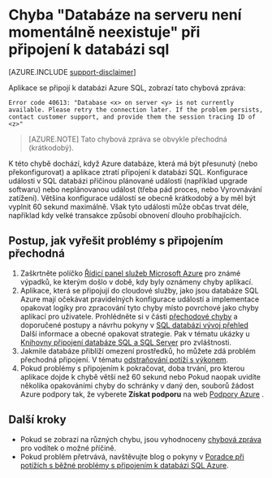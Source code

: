 <properties
    pageTitle="Databáze na serveru není momentálně neexistuje, připojte k SQL databázi | Microsoft Azure"
    description="Poradce při potížích s databáze na serveru není momentálně neexistuje chyby při aplikace připojení k databázi SQL."
    services="sql-database"
    documentationCenter=""
    authors="dalechen"
    manager="felixwu"
    editor=""
    keywords="databáze na serveru není momentálně neexistuje, připojovat se k databázi sql"/>

<tags
    ms.service="sql-database"
    ms.workload="data-management"
    ms.tgt_pltfrm="na"
    ms.devlang="na"
    ms.topic="article"
    ms.date="09/21/2016"
    ms.author="daleche"/>

# <a name="error-database-on-server-is-not-currently-available-when-connecting-to-sql-database"></a>Chyba "Databáze na serveru není momentálně neexistuje" při připojení k databázi sql
[AZURE.INCLUDE [support-disclaimer](../../includes/support-disclaimer.md)]

Aplikace se připojí k databázi Azure SQL, zobrazí tato chybová zpráva:

```
Error code 40613: "Database <x> on server <y> is not currently available. Please retry the connection later. If the problem persists, contact customer support, and provide them the session tracing ID of <z>"
```

> [AZURE.NOTE] Tato chybová zpráva se obvykle přechodná (krátkodobý).

K této chybě dochází, když Azure databáze, která má být přesunutý (nebo překonfigurovat) a aplikace ztratí připojení k databázi SQL. Konfigurace události v SQL databázi příčinou plánované události (například upgrade softwaru) nebo neplánovanou událost (třeba pád proces, nebo Vyrovnávání zatížení). Většina konfigurace událostí se obecně krátkodobý a by měl být vyplnit 60 sekund maximálně. Však tyto události může občas trvat déle, například kdy velké transakce způsobí obnovení dlouho probíhajících.

## <a name="steps-to-resolve-transient-connectivity-issues"></a>Postup, jak vyřešit problémy s připojením přechodná
1.  Zaškrtněte políčko [Řídicí panel služeb Microsoft Azure](https://azure.microsoft.com/status) pro známé výpadků, ke kterým došlo v době, kdy byly oznámeny chyby aplikací.
2. Aplikace, která se připojují do cloudové služby, jako jsou databáze SQL Azure mají očekávat pravidelných konfigurace událostí a implementace opakovat logiky pro zpracování tyto chyby místo povrchové jako chyby aplikací pro uživatele. Prohlédněte si v části [přechodové chyby](sql-database-connectivity-issues.md) a doporučené postupy a návrhu pokyny v [SQL databázi vývoj přehled](sql-database-develop-overview.md) Další informace a obecné opakovat strategie. Pak v tématu ukázky u [Knihovny připojení databáze SQL a SQL Server](sql-database-libraries.md) pro zvláštnosti.
3.  Jakmile databáze přiblíží omezení prostředků, ho můžete zdá problém přechodná připojení. V tématu [odstraňování potíží s výkonem](sql-database-troubleshoot-performance.md).
4.  Pokud problémy s připojením k pokračovat, doba trvání, pro kterou aplikace dojde k chybě větší než 60 sekund nebo Pokud naopak uvidíte několika opakováními chyby do schránky v daný den, souborů žádost Azure podpory tak, že vyberete **Získat podporu** na web [Podpory Azure](https://azure.microsoft.com/support/options) .

## <a name="next-steps"></a>Další kroky
- Pokud se zobrazí na různých chybu, jsou vyhodnoceny [chybová zpráva](sql-database-develop-error-messages.md) pro vodítek o možné příčině.
- Pokud problém přetrvává, navštěvujte blog o pokyny v [Poradce při potížích s běžné problémy s připojením k databázi SQL Azure](sql-database-troubleshoot-common-connection-issues.md).
